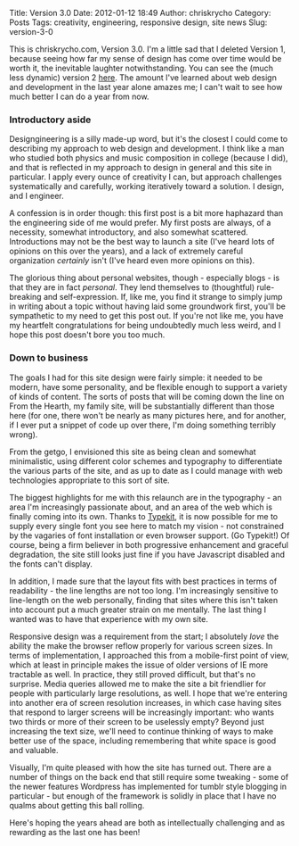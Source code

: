 Title: Version 3.0
Date: 2012-01-12 18:49
Author: chriskrycho
Category: Posts
Tags: creativity, engineering, responsive design, site news
Slug: version-3-0

This is chriskrycho.com, Version 3.0. I'm a little sad that I deleted
Version 1, because seeing how far my sense of design has come over time
would be worth it, the inevitable laughter notwithstanding. You can see
the (much less dynamic) version 2 [here][]. The amount I've learned
about web design and development in the last year alone amazes me; I
can't wait to see how much better I can do a year from now.<!--more-->

### Introductory aside

Designgineering is a silly made-up word, but it's the closest I could
come to describing my approach to web design and development. I think
like a man who studied both physics and music composition in college
(because I did), and that is reflected in my approach to design in
general and this site in particular. I apply every ounce of creativity I
can, but approach challenges systematically and carefully, working
iteratively toward a solution. I design, and I engineer.

A confession is in order though: this first post is a bit more haphazard
than the engineering side of me would prefer. My first posts are always,
of a necessity, somewhat introductory, and also somewhat scattered.
Introductions may not be the best way to launch a site (I've heard lots
of opinions on this over the years), and a lack of extremely careful
organization *certainly* isn't (I've heard even more opinions on this).

The glorious thing about personal websites, though - especially blogs -
is that they are in fact *personal*. They lend themselves to
(thoughtful) rule-breaking and self-expression. If, like me, you find it
strange to simply jump in writing about a topic without having laid some
groundwork first, you'll be sympathetic to my need to get this post out.
If you're not like me, you have my heartfelt congratulations for being
undoubtedly much less weird, and I hope this post doesn't bore you too
much.

### Down to business

The goals I had for this site design were fairly simple: it needed to be
modern, have some personality, and be flexible enough to support a
variety of kinds of content. The sorts of posts that will be coming down
the line on From the Hearth, my family site, will be substantially
different than those here (for one, there won't be nearly as many
pictures here, and for another, if I ever put a snippet of code up over
there, I'm doing something terribly wrong).

From the getgo, I envisioned this site as being clean and somewhat
minimalistic, using different color schemes and typography to
differentiate the various parts of the site, and as up to date as I
could manage with web technologies appropriate to this sort of site.

The biggest highlights for me with this relaunch are in the typography -
an area I'm increasingly passionate about, and an area of the web which
is finally coming into its own. Thanks to [Typekit][], it is now
possible for me to supply every single font you see here to match my
vision - not constrained by the vagaries of font installation or even
browser support. (Go Typekit!) Of course, being a firm believer in both
progressive enhancement and graceful degradation, the site still looks
just fine if you have Javascript disabled and the fonts can't display.

In addition, I made sure that the layout fits with best practices in
terms of readability - the line lengths are not too long. I'm
increasingly sensitive to line-length on the web personally, finding
that sites where this isn't taken into account put a much greater strain
on me mentally. The last thing I wanted was to have that experience with
my own site.

Responsive design was a requirement from the start; I absolutely *love*
the ability the make the browser reflow properly for various screen
sizes. In terms of implementation, I approached this from a mobile-first
point of view, which at least in principle makes the issue of older
versions of IE more tractable as well. In practice, they still proved
difficult, but that's no surprise. Media queries allowed me to make the
site a bit friendlier for people with particularly large resolutions, as
well. I hope that we're entering into another era of screen resolution
increases, in which case having sites that respond to larger screens
will be increasingly important: who wants two thirds or more of their
screen to be uselessly empty? Beyond just increasing the text size,
we'll need to continue thinking of ways to make better use of the space,
including remembering that white space is good and valuable.

Visually, I'm quite pleased with how the site has turned out. There are
a number of things on the back end that still require some tweaking -
some of the newer features Wordpress has implemented for tumblr style
blogging in particular - but enough of the framework is solidly in place
that I have no qualms about getting this ball rolling.

Here's hoping the years ahead are both as intellectually challenging and
as rewarding as the last one has been!

  [here]: http://2010.chriskrycho.com "chriskrycho.com 2010"
  [Typekit]: http://www.typekit.com/
